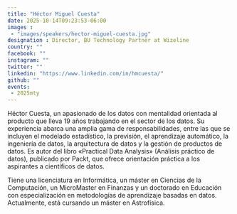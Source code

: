 ```yaml
---
title: "Héctor Miguel Cuesta"
date: 2025-10-14T09:23:53-06:00
images : 
 - "images/speakers/hector-miguel-cuesta.jpg"
designation : Director, BU Technology Partner at Wizeline
country: ""
facebook: ""
instagram: ""
twitter: ""
linkedin: "https://www.linkedin.com/in/hmcuesta/"
github: ""
events: 
 - 2025mty
---
```


Héctor Cuesta, un apasionado de los datos con mentalidad orientada al producto que lleva 19 años trabajando en el sector de los datos. Su experiencia abarca una amplia gama de responsabilidades, entre las que se incluyen el modelado estadístico, la previsión, el aprendizaje automático, la ingeniería de datos, la arquitectura de datos y la gestión de productos de datos. Es autor del libro «Practical Data Analysis» (Análisis práctico de datos), publicado por Packt, que ofrece orientación práctica a los aspirantes a científicos de datos.

Tiene una licenciatura en Informática, un máster en Ciencias de la Computación, un MicroMaster en Finanzas y un doctorado en Educación con especialización en metodologías de aprendizaje basadas en datos. Actualmente, está cursando un máster en Astrofísica. 